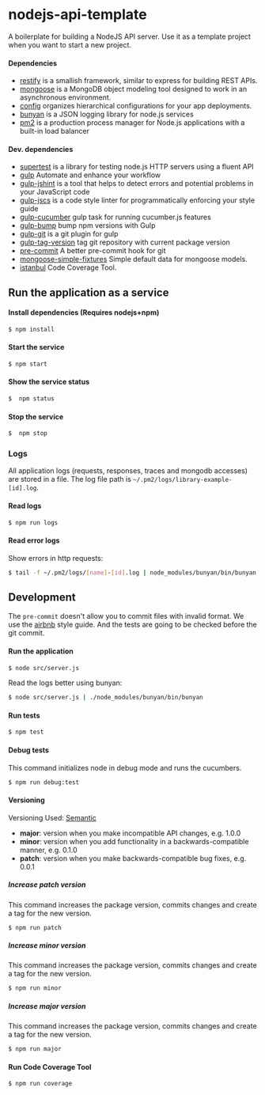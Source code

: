 nodejs-api-template
===================

A boilerplate for building a NodeJS API server.
Use it as a template project when you want to start a new project.

#### Dependencies

 - [restify](https://github.com/mcavage/node-restify) is a smallish framework, similar to express for building REST APIs.
 - [mongoose](https://github.com/LearnBoost/mongoose) is a MongoDB object modeling tool designed to work in an asynchronous environment.
 - [config](https://github.com/lorenwest/node-config) organizes hierarchical configurations for your app deployments.
 - [bunyan](https://github.com/trentm/node-bunyan) is a JSON logging library for node.js services
 - [pm2](https://github.com/Unitech/PM2/blob/development/ADVANCED_README.md) is a production process manager for Node.js applications with a built-in load balancer

#### Dev. dependencies
 - [supertest](https://github.com/tj/supertest) is a library for testing node.js HTTP servers using a fluent API
 - [gulp](http://gulpjs.com/) Automate and enhance your workflow
 - [gulp-jshint](https://github.com/spenceralger/gulp-jshint) is a tool that helps to detect errors and potential problems in your JavaScript code
 - [gulp-jscs](https://github.com/jscs-dev/gulp-jscs) is a code style linter for programmatically enforcing your style guide
 - [gulp-cucumber](https://github.com/vgamula/gulp-cucumber) gulp task for running cucumber.js features
 - [gulp-bump](https://github.com/stevelacy/gulp-bump) bump npm versions with Gulp
 - [gulp-git](https://github.com/stevelacy/gulp-git) is a git plugin for gulp
 - [gulp-tag-version](https://github.com/ikari-pl/gulp-tag-version) tag git repository with current package version
 - [pre-commit](https://github.com/observing/pre-commit) A better pre-commit hook for git
 - [mongoose-simple-fixtures](https://github.com/weisjohn/mongoose-simple-fixtures) Simple default data for mongoose models.
 - [istanbul](https://github.com/gotwarlost/istanbul) Code Coverage Tool.

## Run the application as a service

#### Install dependencies (Requires nodejs+npm)

```sh
$ npm install
```

#### Start the service

```sh
$ npm start
```

#### Show the service status

```sh
$  npm status
```
#### Stop the service

```sh
$  npm stop
```

### Logs

All application logs (requests, responses, traces and mongodb accesses) are stored in a file.
The log file path is `~/.pm2/logs/library-example-[id].log`.

#### Read logs

```sh
$ npm run logs
```

#### Read error logs

Show errors in http requests:

```sh
$ tail -f ~/.pm2/logs/[name]-[id].log | node_modules/bunyan/bin/bunyan -c 'this.res && this.res.statusCode >= 500'
```


## Development

The `pre-commit` doesn't allow you to commit files with invalid format.
We use the [airbnb](https://github.com/airbnb/javascript) style guide.
And the tests are going to be checked before the git commit.


#### Run the application

```sh
$ node src/server.js
```

Read the logs better using bunyan:
```sh
$ node src/server.js | ./node_modules/bunyan/bin/bunyan
```


#### Run tests

```sh
$ npm test
```

#### Debug tests

This command initializes node in debug mode and runs the cucumbers.

```sh
$ npm run debug:test
```

#### Versioning

Versioning Used: [Semantic](http://semver.org/)

  - __major__: version when you make incompatible API changes, e.g. 1.0.0
  - __minor__: version when you add functionality in a backwards-compatible manner, e.g. 0.1.0
  - __patch__: version when you make backwards-compatible bug fixes, e.g. 0.0.1

##### Increase patch version

This command increases the package version, commits changes and create a tag for the new version.

```sh
$ npm run patch
```

##### Increase minor version

This command increases the package version, commits changes and create a tag for the new version.

```sh
$ npm run minor
```

##### Increase major version

This command increases the package version, commits changes and create a tag for the new version.

```sh
$ npm run major
```

#### Run Code Coverage Tool

```sh
$ npm run coverage
```

